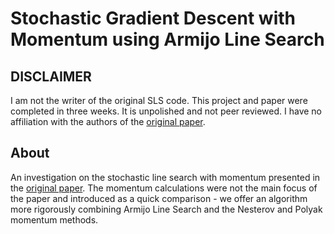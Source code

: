 # Stochastic Gradient Descent with Momentum using Armijo Line Search

## DISCLAIMER

I am not the writer of the original SLS code.
This project and paper were completed in three weeks. It is unpolished and not peer reviewed. I have no affiliation with the authors of the [original paper](sls_paper).

## About

An investigation on the stochastic line search with momentum presented in the [original paper](sls_paper). The momentum calculations were not the main focus of the paper and introduced as a quick comparison - we offer an algorithm more rigorously combining Armijo Line Search and the Nesterov and Polyak momentum methods.


[sls_paper]: https://arxiv.org/abs/1905.09997